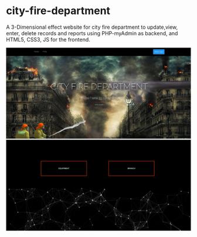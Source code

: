 # city-fire-department
A 3-Dimensional effect website for city fire department to update,view, enter, delete records and reports using PHP-myAdmin as 
backend, and HTML5, CSS3, JS for the frontend.

![Front end of website having parallax effect](website_images/city_fire_website1.PNG)
![Front end of website using particles.js effect](website_images/city_fire_website.PNG)


